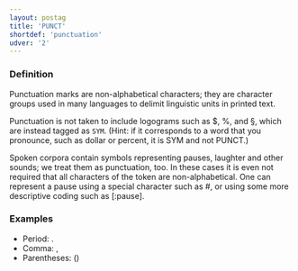 ```yaml
---
layout: postag
title: 'PUNCT'
shortdef: 'punctuation'
udver: '2'
---
```


### Definition
Punctuation marks are non-alphabetical characters; they are character groups used in many languages to delimit linguistic units in printed text.

Punctuation is not taken to include logograms such as $, %, and §, which are instead tagged as <code>SYM</code>. (Hint: if it corresponds to a word that you pronounce, such as dollar or percent, it is SYM and not PUNCT.)

Spoken corpora contain symbols representing pauses, laughter and other sounds; we treat them as punctuation, too. In these cases it is even not required that all characters of the token are non-alphabetical. One can represent a pause using a special character such as #, or using some more descriptive coding such as [:pause].


### Examples
-	Period: .
-	Comma: ,
- Parentheses: ()
<!-- Interlanguage links updated Po 11. listopadu 2024, 20:09:26 CET -->
